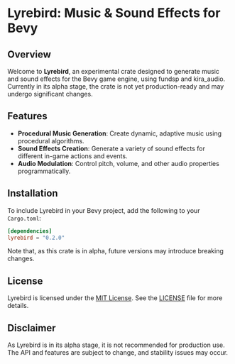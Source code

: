 # Lyrebird: Music & Sound Effects for Bevy

## Overview

Welcome to **Lyrebird**, an experimental crate designed to generate music and sound effects for the Bevy game engine, using fundsp and kira_audio. Currently in its alpha stage, the crate is not yet production-ready and may undergo significant changes.

## Features

- **Procedural Music Generation**: Create dynamic, adaptive music using procedural algorithms.
- **Sound Effects Creation**: Generate a variety of sound effects for different in-game actions and events.
- **Audio Modulation**: Control pitch, volume, and other audio properties programmatically.

## Installation

To include Lyrebird in your Bevy project, add the following to your `Cargo.toml`:

```toml
[dependencies]
lyrebird = "0.2.0"
```

Note that, as this crate is in alpha, future versions may introduce breaking changes.

## License

Lyrebird is licensed under the [MIT License](LICENSE). See the [LICENSE](LICENSE) file for more details.

## Disclaimer

As Lyrebird is in its alpha stage, it is not recommended for production use. The API and features are subject to change, and stability issues may occur.
